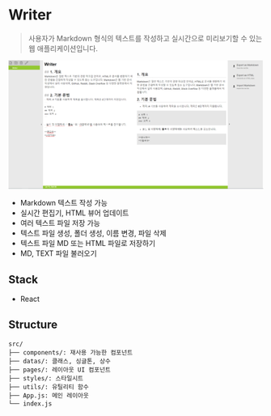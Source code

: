 # Writer
> 사용자가 Markdown 형식의 텍스트를 작성하고 실시간으로 미리보기할 수 있는 웹 애플리케이션입니다.

![example](example.png)

- Markdown 텍스트 작성 가능
- 실시간 편집기, HTML 뷰어 업데이트
- 여러 텍스트 파일 저장 가능
- 텍스트 파일 생성, 폴더 생성, 이름 변경, 파일 삭제
- 텍스트 파일 MD 또는 HTML 파일로 저장하기
- MD, TEXT 파일 불러오기

## Stack
- React

## Structure
```
src/
├── components/: 재사용 가능한 컴포넌트
├── datas/: 클래스, 싱글톤, 상수
├── pages/: 레이아웃 UI 컴포넌트
├── styles/: 스타일시트
├── utils/: 유틸리티 함수
├── App.js: 메인 레이아웃
└── index.js
```

